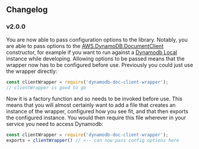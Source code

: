 
## Changelog

### v2.0.0

You are now able to pass configuration options to the library. Notably, you are able to pass options to the [AWS.DynamoDB.DocumentClient](https://docs.aws.amazon.com/AWSJavaScriptSDK/latest/AWS/DynamoDB/DocumentClient.html#constructor-property) constructor, for example if you want to run against a [Dynamodb Local](https://docs.aws.amazon.com/amazondynamodb/latest/developerguide/DynamoDBLocal.html) instance while developing. Allowing options to be passed means that the wrapper now has to be configured before use. Previously you could just use the wrapper directly:

```js
const clientWrapper = require('dynamodb-doc-client-wrapper');
// clientWrapper is good to go
```

Now it is a factory function and so needs to be invoked before use. This means that you will almost certainly want to add a file that creates an instance of the wrapper, configured how you see fit, and that then exports the configured instance. You would then require this file wherever in your service you need to access Dynamodb:

```js
const clientWrapper = require('dynamodb-doc-client-wrapper');
exports = clientWrapper() // <-- can now pass config options here
```